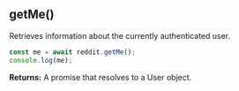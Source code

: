 ## getMe()

Retrieves information about the currently authenticated user.

```typescript
const me = await reddit.getMe();
console.log(me);
```

**Returns:** A promise that resolves to a User object.
